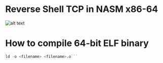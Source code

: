 # Reverse Shell TCP in NASM x86-64
![alt text](https://i.imgur.com/6273P8r.png)
# How to compile 64-bit ELF binary

```nasm -f elf64 -o <filename>.o <filename>.asm
ld -o <filename> <filename>.o```
